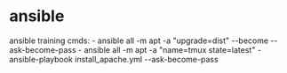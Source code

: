 # ansible
ansible training
cmds:
	- ansible all -m apt -a "upgrade=dist" --become --ask-become-pass
	- ansible all -m apt -a "name=tmux state=latest"
	- ansible-playbook install_apache.yml --ask-become-pass
